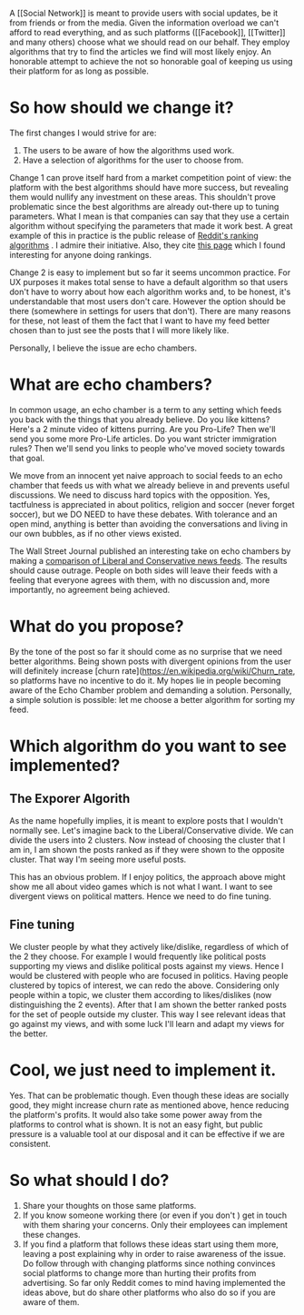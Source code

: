 A [[Social Network]] is meant to provide users with social updates, be it from friends or from the media. Given the information overload we can't afford to read everything, and as such platforms ([[Facebook]], [[Twitter]] and many others) choose what we should read on our behalf. They employ algorithms that try to find the articles we find will most likely enjoy. An honorable attempt to achieve the not so honorable goal of keeping us using their platform for as long as possible.

# So how should we change it?
The first changes I would strive for are:
1. The users to be aware of how the algorithms used work.
2. Have a selection of algorithms for the user to choose from.

Change 1 can prove itself hard from a market competition point of view: the platform with the best algorithms should have more success, but revealing them would nullify any investment on these areas. This shouldn't prove problematic since the best algorithms are already out-there up to tuning parameters. What I mean is that companies can say that they use a certain algorithm without specifying the parameters that made it work best. A great example of this in practice is the public release of [Reddit's ranking algorithms](https://medium.com/hacking-and-gonzo/how-reddit-ranking-algorithms-work-ef111e33d0d9) . I admire their initiative. Also, they cite [this page](http://www.evanmiller.org/how-not-to-sort-by-average-rating.html) which I found interesting for anyone doing rankings.

Change 2 is easy to implement but so far it seems uncommon practice. For UX purposes it makes total sense to have a default algorithm so that users don't have to worry about how each algorithm works and, to be honest, it's understandable that most users don't care. However the option should be there (somewhere in settings for users that don't). There are many reasons for these, not least of them the fact that I want to have my feed better chosen than to just see the posts that I will more likely like.

Personally, I believe the issue are echo chambers.  

# What are echo chambers?
In common usage, an echo chamber is a term to any setting which feeds you back with the things that you already believe. Do you like kittens? Here's a 2 minute video of kittens purring. Are you Pro-Life? Then we'll send you some more Pro-Life articles. Do you want stricter immigration rules? Then we'll send you links to people who've moved society towards that goal.

We move from an innocent yet naive approach to social feeds to an echo chamber that feeds us with what we already believe in and prevents useful discussions. We need to discuss hard topics with the opposition. Yes, tactfulness is appreciated in about politics, religion and soccer (never forget soccer), but we DO NEED to have these debates. With tolerance and an open mind, anything is better than avoiding the conversations and living in our own  bubbles, as if no other views existed.

The Wall Street Journal published an interesting take on echo chambers by making a [comparison of Liberal and Conservative news feeds](http://graphics.wsj.com/blue-feed-red-feed). The results should cause outrage. People on both sides will leave their feeds with a feeling that everyone agrees with them, with no discussion and, more importantly, no agreement being achieved.

# What do you propose?
By the tone of the post so far it should come as no surprise that we need better algorithms. Being shown posts with divergent opinions from the user will definitely increase [churn rate](https://en.wikipedia.org/wiki/Churn_rate, so platforms have no incentive to do it. My hopes lie in people becoming aware of the Echo Chamber problem and demanding a solution. Personally, a simple solution is possible: let me choose a better algorithm for sorting my feed.

# Which algorithm do you want to see implemented?

## The Exporer Algorith
As the name hopefully implies, it is meant to explore posts that I wouldn't normally see. Let's imagine back to the Liberal/Conservative divide. We can divide the users into 2 clusters. Now instead of choosing the cluster that I am in, I am shown the posts ranked as if they were shown to the opposite cluster. That way I'm seeing more useful posts.

This has an obvious problem. If I enjoy politics, the approach above might show me all about video games which is not what I want. I want to see divergent views on political matters. Hence we need to do fine tuning.

## Fine tuning
We cluster people by what they actively like/dislike, regardless of which of the 2 they choose. For example I would frequently like political posts supporting my views and dislike political posts against my views. Hence I would be clustered with people who are focused in politics. Having people clustered by topics of interest, we can redo the above. Considering only people within a topic, we cluster them according to likes/dislikes (now distinguishing the 2 events). After that I am shown the better ranked posts for the set of people outside my cluster. This way I see relevant ideas that go against my views, and with some luck I'll learn and adapt my views for the better.

# Cool, we just need to implement it.
Yes. That can be problematic though. Even though these ideas are socially good, they might increase churn rate as mentioned above, hence reducing the platform's profits. It would also take some power away from the platforms to control what is shown. It is not an easy fight, but public pressure is a valuable tool at our disposal and it can be effective if we are consistent.

# So what should I do?
1. Share your thoughts on those same platforms.
2. If you know someone working there (or even if you don't ) get in touch with them sharing your concerns. Only their employees can implement these changes.
3. If you find a platform that follows these ideas start using them more, leaving a post explaining why in order to raise awareness of the issue. Do follow through with changing platforms since nothing convinces social platforms to change more than hurting their profits from advertising. So far only Reddit comes to mind having implemented the ideas above, but do share other platforms who also do so if you are aware of them.